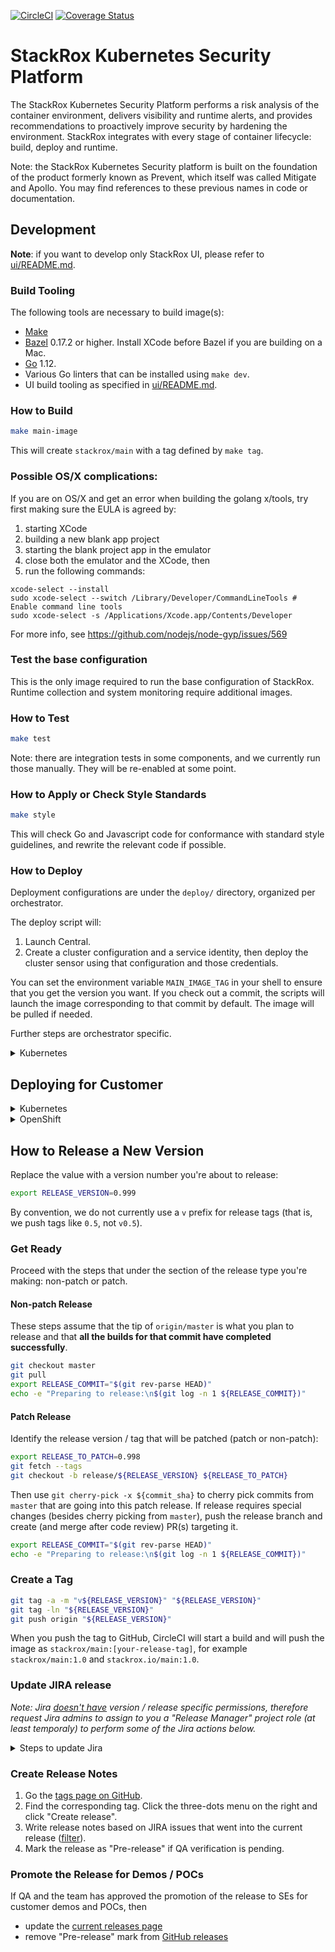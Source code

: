 [![CircleCI][circleci-badge]][circleci-link]
[![Coverage Status][coveralls-badge]][coveralls-link]

# StackRox Kubernetes Security Platform

The StackRox Kubernetes Security Platform performs a risk analysis of the
container environment, delivers visibility and runtime alerts, and provides
recommendations to proactively improve security by hardening the environment.
StackRox integrates with every stage of container lifecycle: build, deploy and
runtime.

Note: the StackRox Kubernetes Security platform is built on the foundation of 
the product formerly known as Prevent, which itself was called Mitigate and
Apollo.  You may find references to these previous names in code or
documentation.

## Development
**Note**: if you want to develop only StackRox UI, please refer to [ui/README.md](./ui/README.md).

### Build Tooling
The following tools are necessary to build image(s):

 * [Make](https://www.gnu.org/software/make/)
 * [Bazel](https://docs.bazel.build/versions/master/install.html) 0.17.2 or higher.
 Install XCode before Bazel if you are building on a Mac.
 * [Go](https://golang.org/dl/) 1.12.
 * Various Go linters that can be installed using `make dev`.
 * UI build tooling as specified in [ui/README.md](ui/README.md#Build-Tooling).

### How to Build
```bash
make main-image
```

This will create `stackrox/main` with a tag defined by `make tag`.

### Possible OS/X complications:
If you are on OS/X and get an error when building the golang x/tools,
try first making sure the EULA is agreed by:

1. starting XCode
2. building a new blank app project
3. starting the blank project app in the emulator
4. close both the emulator and the XCode, then
5. run the following commands:

```
xcode-select --install
sudo xcode-select --switch /Library/Developer/CommandLineTools # Enable command line tools
sudo xcode-select -s /Applications/Xcode.app/Contents/Developer
```

For more info, see https://github.com/nodejs/node-gyp/issues/569

### Test the base configuration
This is the only image required to run the base configuration of StackRox.
Runtime collection and system monitoring require additional images.

### How to Test
```bash
make test
```

Note: there are integration tests in some components, and we currently
run those manually. They will be re-enabled at some point.

### How to Apply or Check Style Standards
```bash
make style
```

This will check Go and Javascript code for conformance with standard style
guidelines, and rewrite the relevant code if possible.

### How to Deploy
Deployment configurations are under the `deploy/` directory, organized
per orchestrator.

The deploy script will:

 1. Launch Central.
 1. Create a cluster configuration and a service identity, then
 deploy the cluster sensor using that configuration and those credentials.

You can set the environment variable `MAIN_IMAGE_TAG` in your shell to
ensure that you get the version you want.
If you check out a commit, the scripts will launch the image corresponding to
that commit by default. The image will be pulled if needed.

Further steps are orchestrator specific.

<details><summary>Kubernetes</summary>

Set your Docker image-pull credentials as `REGISTRY_USERNAME` and
`REGISTRY_PASSWORD`, then run:

```bash
./deploy/k8s/deploy.sh
```
</details>

## Deploying for Customer

<details><summary>Kubernetes</summary>

```
docker run -i --rm stackrox.io/main:<tag> interactive > k8s.zip
```

This will run you through an installer and generate a `k8s.zip` file.

```$xslt
unzip k8s.zip -d k8s
```

```$xslt
bash k8s/central.sh
```
Now Central has been deployed. Use the UI to deploy Sensor.

</details>

<details><summary>OpenShift</summary>

Note: If using a host mount, you need to allow the container to access it by using
`sudo chcon -Rt svirt_sandbox_file_t <full volume path>`

Take the image-setup.sh script from this repo and run it to do the pull/push to
local OpenShift registry. This is a prerequisite for every new cluster.
```
bash image-setup.sh
```

```
docker run -i --rm stackrox.io/main:<tag> interactive > openshift.zip
```

This will run you through an installer and generate a `openshift.zip` file.

```$xslt
unzip openshift.zip -d openshift
```

```$xslt
bash openshift/central.sh
```
</details>

## How to Release a New Version

Replace the value with a version number you're about to release:
```bash
export RELEASE_VERSION=0.999
```

By convention, we do not currently use a `v` prefix for release tags (that is,
we push tags like `0.5`, not `v0.5`).

### Get Ready
Proceed with the steps that under the section of the release type you're making:
non-patch or patch.

#### Non-patch Release
These steps assume that the tip of `origin/master` is what you plan to release
and that **all the builds for that commit have completed successfully**.

```bash
git checkout master
git pull
export RELEASE_COMMIT="$(git rev-parse HEAD)"
echo -e "Preparing to release:\n$(git log -n 1 ${RELEASE_COMMIT})"
```

#### Patch Release
Identify the release version / tag that will be patched (patch or non-patch):
```bash
export RELEASE_TO_PATCH=0.998
git fetch --tags
git checkout -b release/${RELEASE_VERSION} ${RELEASE_TO_PATCH}
```

Then use `git cherry-pick -x ${commit_sha}` to cherry pick commits from `master`
that are going into this patch release. If release requires special changes
(besides cherry picking from `master`), push the release branch and create
(and merge after code review) PR(s) targeting it.

```bash
export RELEASE_COMMIT="$(git rev-parse HEAD)"
echo -e "Preparing to release:\n$(git log -n 1 ${RELEASE_COMMIT})"
```

### Create a Tag
```bash
git tag -a -m "v${RELEASE_VERSION}" "${RELEASE_VERSION}"
git tag -ln "${RELEASE_VERSION}"
git push origin "${RELEASE_VERSION}"
```

When you push the tag to GitHub, CircleCI will start a build and will push
the image as `stackrox/main:[your-release-tag]`,
for example `stackrox/main:1.0` and `stackrox.io/main:1.0`.

### Update JIRA release
*Note: Jira [doesn't have](https://community.atlassian.com/t5/Jira-questions/How-do-I-assign-the-permission-to-create-Versions-to-a/qaq-p/677499)
version / release specific permissions, therefore request Jira admins to assign
to you a "Release Manager" project role (at least temporaly) to perform some of
the Jira actions below.*

<details><summary>Steps to update Jira</summary>

**Important Note**: When doing bulk operations review the lists, that's your
best chance to catch mistakes from the past release cycle or find out that
something unexpected landed in the upcoming release.

  1. Add the version being released to "Fix Version(s)" for completed items that
don't have it ([filter](https://stack-rox.atlassian.net/issues/?filter=15720)).
  1. Add the version being released to "Affected Version(s)" for bugs that have
  this field empty ([filter](https://stack-rox.atlassian.net/issues/?filter=15719)).
  1. Add the version being released to "Affected Version(s)" for all the bugs
  that affect previous release and are still not fixed ([filter](https://stack-rox.atlassian.net/issues/?filter=15728)).
  1. Find the version that is being released [here](https://stack-rox.atlassian.net/projects/ROX?orderField=RANK&selectedItem=com.atlassian.jira.jira-projects-plugin%3Arelease-page&status=released-unreleased),
  review that there are no issues under this version w/o code being merged
  (otherwise it may mean that the release is being blocked, or that you need
  to remove the version being released from their "Fix Version(s)" field, you
  may need to update "Affected Version(s)" as well). Finally mark the version as
released.
  1. Create next version in Jira if it doesn't exist (for non-patch releases
  only), order it properly among other versions.

</details>

### Create Release Notes
1. Go the [tags page on GitHub](https://github.com/stackrox/rox/tags).
1. Find the corresponding tag. Click the three-dots menu on the right and
click "Create release".
1. Write release notes based on JIRA issues that
went into the current release ([filter](https://stack-rox.atlassian.net/issues/?jql=project%20%3D%20ROX%20AND%20fixVersion%20%3D%20latestReleasedVersion()%20AND%20resolution%20not%20in%20(%22Won%27t%20Do%22%2C%20%22Won%27t%20Fix%22%2C%20%22Invalid%20Ticket%22%2C%20%22Not%20a%20Bug%22%2C%20Duplicate%2C%20%22Duplicate%20Ticket%22%2C%20%22Cannot%20Reproduce%22))).
1. Mark the release as "Pre-release" if QA verification is pending.

### Promote the Release for Demos / POCs
If QA and the team has approved the promotion of the release to SEs for customer
demos and POCs, then
* update the [current releases page](https://stack-rox.atlassian.net/wiki/spaces/StackRox/pages/591593496/Current+product+releases)
* remove "Pre-release" mark from [GitHub releases](https://github.com/stackrox/rox/releases)

[circleci-badge]: https://circleci.com/gh/stackrox/rox.svg?&style=shield&circle-token=140f88ea9dfd594ff68b71eaf1d4407c4331833d
[circleci-link]:  https://circleci.com/gh/stackrox/workflows/rox/tree/master
[coveralls-badge]: https://coveralls.io/repos/github/stackrox/rox/badge.svg?t=uFuaaq
[coveralls-link]: https://coveralls.io/github/stackrox/rox
